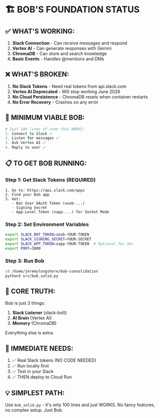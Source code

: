 # 🏗️ BOB'S FOUNDATION STATUS

## ✅ WHAT'S WORKING:
1. **Slack Connection** - Can receive messages and respond
2. **Vertex AI** - Can generate responses with Gemini
3. **ChromaDB** - Can store and search knowledge
4. **Basic Events** - Handles @mentions and DMs

## ❌ WHAT'S BROKEN:
1. **No Slack Tokens** - Need real tokens from api.slack.com
2. **Vertex AI Deprecated** - Will stop working June 2026
3. **No Cloud Persistence** - ChromaDB resets when container restarts
4. **No Error Recovery** - Crashes on any error

## 🔧 MINIMUM VIABLE BOB:
```python
# Just 100 lines of code that WORKS:
1. Connect to Slack ✅
2. Listen for messages ✅
3. Ask Vertex AI ✅
4. Reply to user ✅
```

## 📋 TO GET BOB RUNNING:

### Step 1: Get Slack Tokens (REQUIRED)
```
1. Go to: https://api.slack.com/apps
2. Find your Bob app
3. Get:
   - Bot User OAuth Token (xoxb-...)
   - Signing Secret
   - App-Level Token (xapp-...) for Socket Mode
```

### Step 2: Set Environment Variables
```bash
export SLACK_BOT_TOKEN=xoxb-YOUR-TOKEN
export SLACK_SIGNING_SECRET=YOUR-SECRET
export SLACK_APP_TOKEN=xapp-YOUR-TOKEN  # Optional for dev
export PORT=3000
```

### Step 3: Run Bob
```bash
cd /home/jeremylongshore/bob-consolidation
python3 src/bob_solid.py
```

## 🎯 CORE TRUTH:
Bob is just 3 things:
1. **Slack Listener** (slack-bolt)
2. **AI Brain** (Vertex AI)
3. **Memory** (ChromaDB)

Everything else is extra.

## 🚨 IMMEDIATE NEEDS:
1. ✅ Real Slack tokens (NO CODE NEEDED)
2. ✅ Run locally first
3. ✅ Test in your Slack
4. ✅ THEN deploy to Cloud Run

## 💡 SIMPLEST PATH:
Use `bob_solid.py` - it's only 100 lines and just WORKS.
No fancy features, no complex setup. Just Bob.
